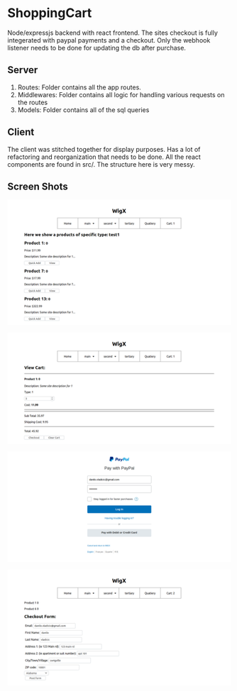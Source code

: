 # ShoppingCart
Node/expressjs backend with react frontend. The sites checkout is fully integerated with paypal payments and a checkout.  Only the webhook listener needs to be done for updating the db after purchase.

## Server
  1) Routes: Folder contains all the app routes.
  2) Middlewares: Folder contains all logic for handling various requests on the routes
  3) Models: Folder contains all of the sql queries

## Client
  The client was stitched together for display purposes. Has a lot of refactoring and reorganization that needs to be done. All the react components are found in src/.  The structure here is very messy.
 
## Screen Shots

![Image 1](screenshots/Pic1.png)

![Image 2](screenshots/Pic2.png)

![Image 3](screenshots/Pic3.png)

![Image 4](screenshots/Pic4.png)
